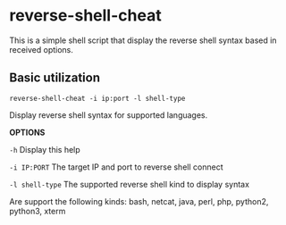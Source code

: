 # reverse-shell-cheat
This is a simple shell script that display the reverse shell syntax based in received options.

## Basic utilization

`reverse-shell-cheat -i ip:port -l shell-type`

Display reverse shell syntax for supported languages.

**OPTIONS**

`-h`            Display this help

`-i IP:PORT`    The target IP and port to reverse shell connect

`-l shell-type` The supported reverse shell kind to display syntax

Are support the following kinds: bash, netcat, java, perl, php, python2, python3, xterm

